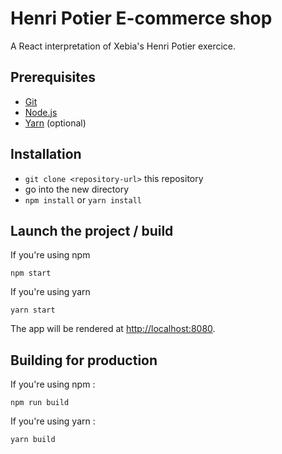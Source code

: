 # Henri Potier E-commerce shop

A React interpretation of Xebia's Henri Potier exercice.


## Prerequisites

* [Git](http://git-scm.com/)
* [Node.js](http://nodejs.org/)
* [Yarn](https://yarnpkg.com/) (optional)

## Installation

* `git clone <repository-url>` this repository
* go into the new directory
* `npm install` or `yarn install`

## Launch the project / build
If you're using npm
 ```
npm start
```
If you're using yarn
```
yarn start
```
The app will be rendered at [http://localhost:8080](http://localhost:8080).

## Building for production
If you're using npm :
```
npm run build
```
If you're using yarn :
```
yarn build
```
